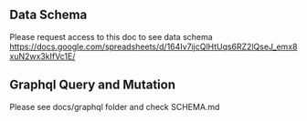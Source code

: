 ## Data Schema
Please request access to this doc to see data schema
https://docs.google.com/spreadsheets/d/164Iv7ijcQlHtUqs6RZ2lQseJ_emx8xuN2wx3kIfVc1E/

## Graphql Query and Mutation
Please see docs/graphql folder and check SCHEMA.md